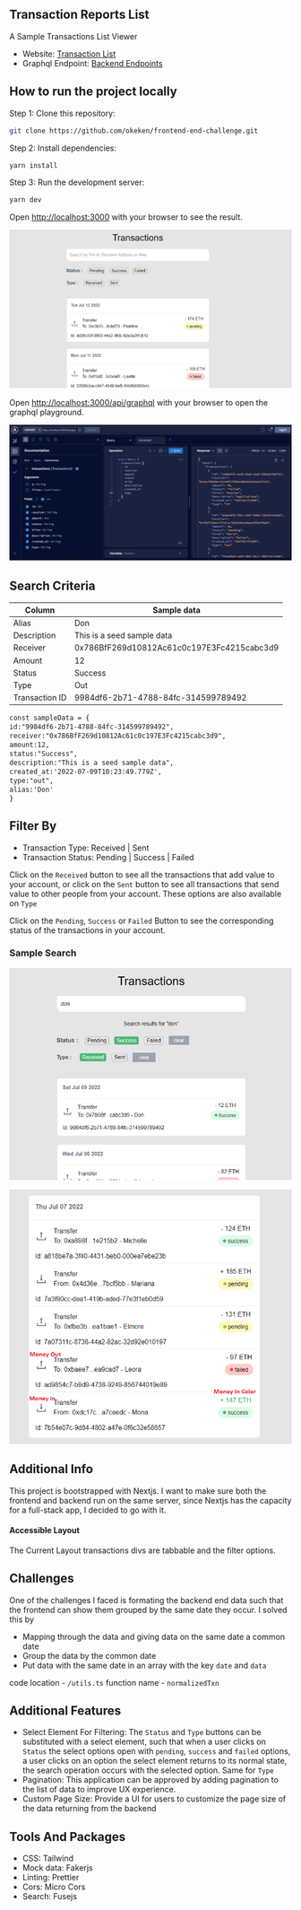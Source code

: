 ## Transaction Reports List

A Sample Transactions List Viewer

- Website: [Transaction List ](https://frontend-end-challenge.vercel.app/)
- Graphql Endpoint: [Backend Endpoints ](https://frontend-end-challenge.vercel.app/api/graphql)

## How to run the project locally

Step 1: Clone this repository:

```bash
git clone https://github.com/okeken/frontend-end-challenge.git
```

Step 2: Install dependencies:

```bash
yarn install
```

Step 3: Run the development server:

```bash
yarn dev
```

Open [http://localhost:3000](http://localhost:3000) with your browser to see the result.

![Home](https://github.com/okeken/frontend-end-challenge/blob/main/public/transactions.png?raw=true)

Open [http://localhost:3000/api/graphql](http://localhost:3000/api/graphql) with your browser to open the graphql playground.

![Graphql Explorer](https://github.com/okeken/frontend-end-challenge/blob/main/public/graphqlendpoint.png?raw=true)

## Search Criteria

| Column         | Sample data                                |
| -------------- | ------------------------------------------ |
| Alias          | Don                                        |
| Description    | This is a seed sample data                 |
| Receiver       | 0x786BfF269d10812Ac61c0c197E3Fc4215cabc3d9 |
| Amount         | 12                                         |
| Status         | Success                                    |
| Type           | Out                                        |
| Transaction ID | 9984df6-2b71-4788-84fc-314599789492        |

```
const sampleData = {
id:"9984df6-2b71-4788-84fc-314599789492",
receiver:"0x786BfF269d10812Ac61c0c197E3Fc4215cabc3d9",
amount:12,
status:"Success",
description:"This is a seed sample data",
created_at:'2022-07-09T10:23:49.779Z',
type:"out",
alias:'Don'
}
```

## Filter By

- Transaction Type: Received | Sent
- Transaction Status: Pending | Success | Failed

Click on the `Received` button to see all the transactions that add value to your account, or click on the `Sent` button to see all transactions that send value to other people from your account. These options are also available on `Type`

Click on the `Pending`, `Success` or `Failed` Button to see the corresponding status of the transactions in your account.

### Sample Search

![Sample Search](https://github.com/okeken/frontend-end-challenge/blob/main/public/searchsample.png?raw=true)

![Search ](https://github.com/okeken/frontend-end-challenge/blob/main/public/transact.png?raw=true)

## Additional Info

This project is bootstrapped with Nextjs. I want to make sure both the frontend and backend run on the same server, since Nextjs has the capacity for a full-stack app, I decided to go with it.

#### Accessible Layout

The Current Layout transactions divs are tabbable and the filter options.

## Challenges

One of the challenges I faced is formating the backend end data such that the frontend can show them grouped by the same date they occur. I solved this by

- Mapping through the data and giving data on the same date a common date
- Group the data by the common date
- Put data with the same date in an array with the key `date` and `data`

code location - `/utils.ts`
function name - `normalizedTxn`

## Additional Features

- Select Element For Filtering: The `Status` and `Type` buttons can be substituted with a select element, such that when a user clicks on `Status` the select options open with `pending`, `success` and `failed` options, a user clicks on an option the select element returns to its normal state, the search operation occurs with the selected option. Same for `Type`
- Pagination: This application can be approved by adding pagination to the list of data to improve UX experience.
- Custom Page Size: Provide a UI for users to customize the page size of the data returning from the backend

## Tools And Packages

- CSS: Tailwind
- Mock data: Fakerjs
- Linting: Prettier
- Cors: Micro Cors
- Search: Fusejs

